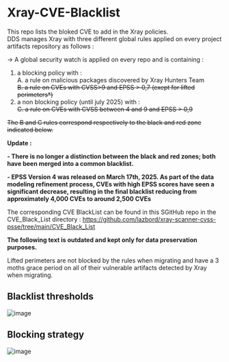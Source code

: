 # Xray-CVE-Blacklist
This repo lists the bloked CVE to add in the Xray policies.  
DDS manages Xray with three different global rules applied on every project artifacts repository as follows :  
  
-> A global security watch is applied on every repo and is containing :
  1. a blocking policy with :  
    A. a rule on malicious packages discovered by Xray Hunters Team  
    ~~B. a rule on CVEs with CVSS>9 and EPSS > 0,7 (exept for lifted perimeters*)~~ 
  2. a non blocking policy (until july 2025) with :  
    ~~C. a rule on CVEs with CVSS between 4 and 9 and EPSS > 0,9~~
  
~~The B and C rules correspond respectively to the black and red zone indicated below.~~

**Update :**

**- There is no longer a distinction between the black and red zones; both have been merged into a common blacklist.**

**- EPSS Version 4 was released on March 17th, 2025. As part of the data modeling refinement process, CVEs with high EPSS scores have seen a significant decrease, resulting in the final blacklist reducing from approximately 4,000 CVEs to around 2,500 CVEs**

The corresponding CVE BlackList can be found in this SGitHub repo in the CVE_Black_List directory : https://github.com/lazbord/xray-scanner-cvss-psse/tree/main/CVE_Black_List

**The following text is outdated and kept only for data preservation purposes.**
  
Lifted perimeters are not blocked by the rules when migrating and have a 3 moths grace period on all of their vulnerable artifacts detected by Xray when migrating.  

## Blacklist thresholds
![image](https://sgithub.fr.world.socgen/storage/user/55836/files/d00c9069-5e8d-4cdd-8840-55e585d72697)

## Blocking strategy
![image](https://sgithub.fr.world.socgen/storage/user/55836/files/4814bff2-23ee-42b8-a1c1-dc03903175ac)  
